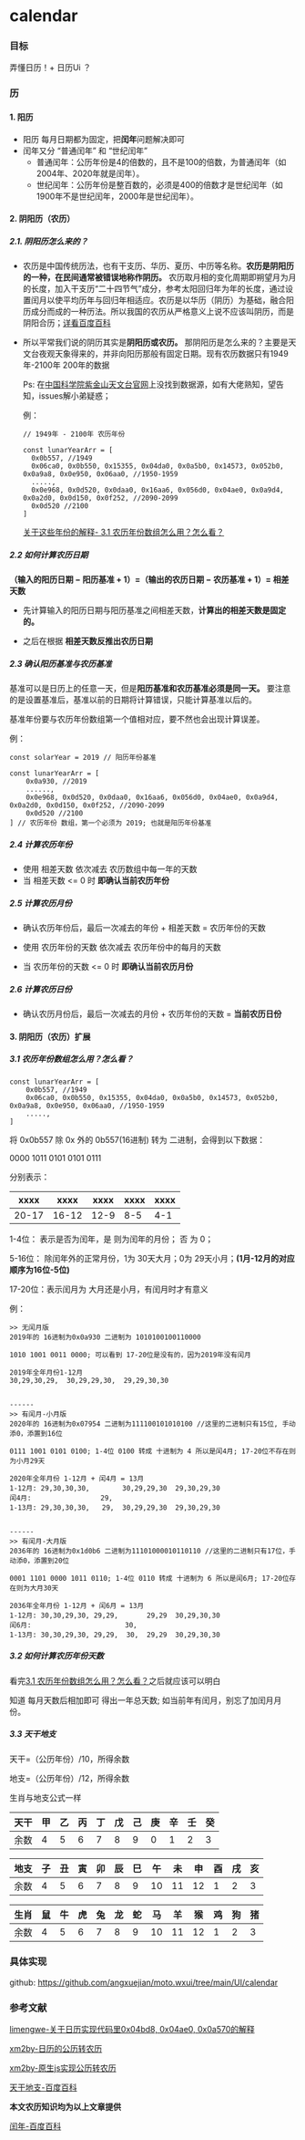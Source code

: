 

# calendar

### 目标
弄懂日历！+ 日历Ui ？

### 历

#### 1. 阳历

- 阳历 每月日期都为固定，把**闰年**问题解决即可
- 闰年又分 “普通闰年” 和 “世纪闰年”
    - 普通闰年：公历年份是4的倍数的，且不是100的倍数，为普通闰年（如2004年、2020年就是闰年）。
    - 世纪闰年：公历年份是整百数的，必须是400的倍数才是世纪闰年（如1900年不是世纪闰年，2000年是世纪闰年）。


#### 2. 阴阳历（农历）

##### 2.1. 阴阳历怎么来的？

- 农历是中国传统历法，也有干支历、华历、夏历、中历等名称。**农历是阴阳历的一种，在民间通常被错误地称作阴历。** 农历取月相的变化周期即朔望月为月的长度，加入干支历“二十四节气”成分，参考太阳回归年为年的长度，通过设置闰月以使平均历年与回归年相适应。农历是以华历（阴历）为基础，融合阳历成分而成的一种历法。所以我国的农历从严格意义上说不应该叫阴历，而是阴阳合历；[详看百度百科](https://baike.baidu.com/item/%E5%86%9C%E5%8E%86/67925)

- 所以平常我们说的阴历其实是**阴阳历或农历。** 那阴阳历是怎么来的？主要是天文台夜观天象得来的，并非向阳历那般有固定日期。现有农历数据只有1949年-2100年 200年的数据 

    Ps: 在[中国科学院紫金山天文台官网](http://www.pmo.ac.cn/)上没找到数据源，如有大佬熟知，望告知，issues解小弟疑惑；

    例：

    ```
    // 1949年 - 2100年 农历年份

    const lunarYearArr = [
      0x0b557, //1949
      0x06ca0, 0x0b550, 0x15355, 0x04da0, 0x0a5b0, 0x14573, 0x052b0, 0x0a9a8, 0x0e950, 0x06aa0, //1950-1959
      .....,
      0x0e968, 0x0d520, 0x0daa0, 0x16aa6, 0x056d0, 0x04ae0, 0x0a9d4, 0x0a2d0, 0x0d150, 0x0f252, //2090-2099
      0x0d520 //2100
    ]
    ```
    [关于这些年份的解释- 3.1 农历年份数组怎么用？怎么看？](#threeone)


##### 2.2 如何计算农历日期

**（输入的阳历日期 − 阳历基准 + 1）=（输出的农历日期 − 农历基准 + 1）= 相差天数**

- 先计算输入的阳历日期与阳历基准之间相差天数，**计算出的相差天数是固定的。** 

- 之后在根据 **相差天数反推出农历日期**


##### 2.3 确认阳历基准与农历基准
基准可以是日历上的任意一天，但是**阳历基准和农历基准必须是同一天。** 要注意的是设置基准后，基准以前的日期将计算错误，只能计算基准以后的。

基准年份要与农历年份数组第一个值相对应，要不然也会出现计算误差。

例：
```
const solarYear = 2019 // 阳历年份基准

const lunarYearArr = [
    0x0a930, //2019
    ......,
    0x0e968, 0x0d520, 0x0daa0, 0x16aa6, 0x056d0, 0x04ae0, 0x0a9d4, 0x0a2d0, 0x0d150, 0x0f252, //2090-2099
    0x0d520 //2100
] // 农历年份 数组，第一个必须为 2019; 也就是阳历年份基准

```

##### 2.4 计算农历年份
- 使用 相差天数 依次减去 农历数组中每一年的天数
- 当 相差天数 <= 0 时 **即确认当前农历年份**

##### 2.5 计算农历月份
- 确认农历年份后，最后一次减去的年份 + 相差天数 = 农历年份的天数

- 使用 农历年份的天数 依次减去 农历年份中的每月的天数
- 当 农历年份的天数 <= 0 时 **即确认当前农历月份**

##### 2.6 计算农历日份
- 确认农历月份后，最后一次减去的月份 + 农历年份的天数 = **当前农历日份**


#### 3. 阴阳历（农历）扩展

##### 3.1 <span id="threeone">农历年份数组怎么用？怎么看？</span>
```
const lunarYearArr = [
    0x0b557, //1949
    0x06ca0, 0x0b550, 0x15355, 0x04da0, 0x0a5b0, 0x14573, 0x052b0, 0x0a9a8, 0x0e950, 0x06aa0, //1950-1959
    .....,
]
```
将 0x0b557 除 0x 外的 0b557(16进制) 转为 二进制，会得到以下数据：

0000 1011 0101 0101 0111

分别表示：

xxxx | xxxx | xxxx | xxxx | xxxx
---  | ---  | ---  | ---  | ---
20-17| 16-12| 12-9 | 8-5  |	4-1

1-4位： 表示是否为闰年，是 则为闰年的月份； 否 为 0；

5-16位： 除闰年外的正常月份，1为 30天大月；0为 29天小月；**(1月-12月的对应顺序为16位-5位)**

17-20位：表示闰月为 大月还是小月，有闰月时才有意义

例：
```
>> 无闰月版
2019年的 16进制为0x0a930 二进制为 1010100100110000

1010 1001 0011 0000; 可以看到 17-20位是没有的，因为2019年没有闰月

2019年全年月份1-12月
30,29,30,29,  30,29,29,30,  29,29,30,30


------
>> 有闰月-小月版
2020年的 16进制为0x07954 二进制为111100101010100 //这里的二进制只有15位, 手动添0，添置到16位

0111 1001 0101 0100; 1-4位 0100 转成 十进制为 4 所以是闰4月; 17-20位不存在则为小月29天

2020年全年月份 1-12月 + 闰4月 = 13月
1-12月: 29,30,30,30,        30,29,29,30  29,30,29,30
闰4月:                 29,
1-13月: 29,30,30,30,   29,  30,29,29,30  29,30,29,30


------
>> 有闰月-大月版
2036年的 16进制为0x1d0b6 二进制为11101000010110110 //这里的二进制只有17位，手动添0，添置到20位

0001 1101 0000 1011 0110; 1-4位 0110 转成 十进制为 6 所以是闰6月; 17-20位存在则为大月30天

2036年全年月份 1-12月 + 闰6月 = 13月
1-12月: 30,30,29,30, 29,29,       29,29  30,29,30,30
闰6月:                       30,
1-13月: 30,30,29,30, 29,29,  30,  29,29  30,29,30,30
```

##### 3.2 如何计算农历年份天数
看完[3.1 农历年份数组怎么用？怎么看？](#threeone)之后就应该可以明白

知道 每月天数后相加即可 得出一年总天数; 如当前年有闰月，别忘了加闰月月份。

##### 3.3 天干地支
天干=（公历年份）/10，所得余数

地支=（公历年份）/12，所得余数

生肖与地支公式一样

天干 |甲 | 乙 | 丙 | 丁  | 戊  | 己  | 庚 | 辛  | 壬  | 癸
--- | ---| ---| ---| --- | --- | --- | ---| ---| --- | ---
余数 | 4  | 5  | 6  | 7   | 8   | 9   | 0  | 1  | 2   | 3


地支 |子 |丑 | 寅 | 卯 | 辰 | 巳 | 午 | 未 | 申 | 酉 | 戌 | 亥 
--- | ---| ---| ---| ---| ---| ---| ---| ---| --- | ---| ---| ---
余数   | 4  | 5  | 6  | 7  |  8 | 9  | 10 | 11 | 12  | 1  | 2  | 3 


生肖 |鼠 |牛 | 虎 | 兔 | 龙 | 蛇 | 马 | 羊 | 猴 | 鸡 | 狗 | 猪 
--- | ---| ---| ---| ---| ---| ---| ---| ---| --- | ---| ---| ---
余数   | 4  | 5  | 6  | 7  |  8 | 9  | 10 | 11 | 12  | 1  | 2  | 3 

### 具体实现

github: https://github.com/angxuejian/moto.wxui/tree/main/UI/calendar



### 参考文献
[limengwe-关于日历实现代码里0x04bd8, 0x04ae0, 0x0a570的解释](https://blog.csdn.net/onlyonecoder/article/details/8484118)

[xm2by-日历的公历转农历](https://blog.csdn.net/XuM222222/article/details/82012802)

[xm2by-原生js实现公历转农历](https://blog.csdn.net/XuM222222/article/details/82022345)

[天干地支-百度百科](https://baike.baidu.com/item/%E5%A4%A9%E5%B9%B2%E5%9C%B0%E6%94%AF)


**本文农历知识均为以上文章提供**

[闰年-百度百科](https://baike.baidu.com/item/%E9%97%B0%E5%B9%B4/27098)
